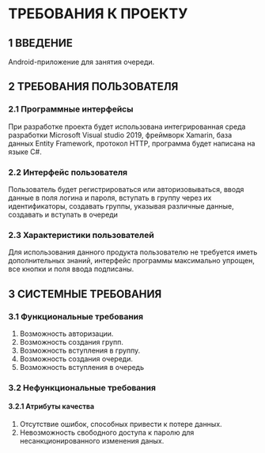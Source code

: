 
# ТРЕБОВАНИЯ К ПРОЕКТУ
## 1 ВВЕДЕНИЕ
Android-приложение для занятия очереди.

## 2 ТРЕБОВАНИЯ ПОЛЬЗОВАТЕЛЯ
### 2.1 Программные интерфейсы
При разработке проекта будет использована интегрированная среда разработки Microsoft Visual studio 2019, фреймворк Xamarin, база данных Entity Framework, протокол HTTP, программа будет написана на языке C#.
### 2.2 Интерфейс пользователя
Пользователь будет регистрироваться или авторизовываться, вводя данные в поля логина и пароля, вступать в группу через их идентификаторы, создавать группы, указывая различные данные, создавать и вступать в очереди

### 2.3 Характеристики пользователей
Для использования данного продукта пользователю не требуется иметь дополнительных знаний, интерфейс программы максимально упрощен, все кнопки и поля ввода подписаны.

## 3 СИСТЕМНЫЕ ТРЕБОВАНИЯ
### 3.1 Функциональные требования
1. Возможность авторизации.
2. Возможность создания групп.
3. Возможность вступления в группу.
4. Возможность создания очереди.
5. Возможность вступления в очередь
### 3.2 Нефункциональные требования
#### 3.2.1 Атрибуты качества
1. Отсутствие ошибок, способных привести к потере данных.
2. Невозможность свободного доступа к паролю для несанкционированного изменения даных.

